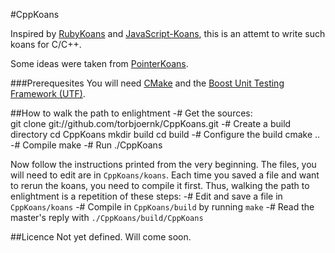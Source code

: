 #CppKoans

Inspired by [RubyKoans](https://github.com/edgecase/ruby_koans) and 
[JavaScript-Koans](https://github.com/liammclennan/JavaScript-Koans), this is an attemt to write 
such koans for C/C++.

Some ideas were taken from [PointerKoans](https://github.com/paytonrules/PointerKoan).

###Prerequesites
You will need [CMake](http://cmake.org/) and the 
[Boost Unit Testing Framework (UTF)](http://www.boost.org/doc/libs/1_49_0/libs/test/doc/html/index.html).

##How to walk the path to enlightment
-# Get the sources:  
       git clone git://github.com/torbjoernk/CppKoans.git
-# Create a build directory
       cd CppKoans
       mkdir build
       cd build
-# Configure the build
       cmake ..
-# Compile
       make
-# Run
       ./CppKoans

Now follow the instructions printed from the very beginning.
The files, you will need to edit are in `CppKoans/koans`.
Each time you saved a file and want to rerun the koans, you need to compile it first.
Thus, walking the path to enlightment is a repetition of these steps:
-# Edit and save a file in `CppKoans/koans`
-# Compile in `CppKoans/build` by running `make`
-# Read the master's reply with `./CppKoans/build/CppKoans`

##Licence
Not yet defined. Will come soon.
